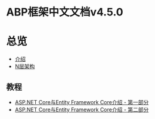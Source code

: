 ABP框架中文文档v4.5.0
=============================
# 总览
* [介绍](/Overall/Introduction.md)
* [N层架构](Overall\NLayer-Architecture.md)

## 教程
* [ASP.NET Core与Entity Framework Core介绍 - 第一部分](/Articles/Introduction.Net.Core.EFCore.P1.md)
* [ASP.NET Core与Entity Framework Core介绍 - 第二部分](/Articles/Introduction.Net.Core.EFCore.P2.md)